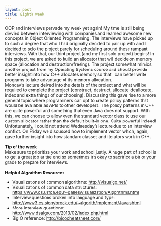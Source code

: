 ```yaml
---
layout: post
title: Eighth Week
---
```


OOP and interviews pervade my week yet again! My time is still being divvied between interviewing with companies and learned awesome new concepts in Object Oriented Programming. The interviews have picked up to such a degree that who I had originally decided to pair up with and I decided to solo the project purely for scheduling around these rampant interviews. With that, our third project (and my first solo project) begins! In this project, we are asked to build an allocator that will decide on memory space (allocation and destruction/freeing). The project somewhat mimics another project from my Operating Systems course and should provide better insight into how C++ allocates memory so that I can better write programs to take advantage of its memory allocation.
<br>Monday’s lecture delved into the details of the project and what will be required to complete the project (construct, destruct, allocate, deallocate, index and extra things of our choosing). Discussing this gave rise to a more general topic where programmers can opt to create policy patterns that would be available as APIs to other developers. The policy patterns in C++ are quite powerful and something that even Java does not support. With this, we can choose to allow even the standard vector class to use our custom allocator rather than the default built-in one. Quite powerful indeed! Unfortunately, I could not attend Wednesday’s lecture due to an interview conflict. On Friday we discussed how to implement vector which, again, gave further insight into how standard classes and iterators work in C++. 
<br><br>
<strong>Tip of the week</strong><br>
Make sure to prioritize your work and school justly. A huge part of school is to get a great job at the end so sometimes it’s okay to sacrifice a bit of your grade to prepare for interviews.
<br><br>
<strong>Helpful Algorithm Resources</strong><br>
* Visualizations of common algorithms: http://visualgo.net/ 
* Visualizations of common data structures: https://www.cs.usfca.edu/~galles/visualization/Algorithms.html 
* Interview questions broken into language and type: http://www3.cs.stonybrook.edu/~algorith/implement/Java.shtml 
* More interview questions: http://www.dsalgo.com/2013/02/index.php.html 
* Big O reference: http://bigocheatsheet.com/ 
